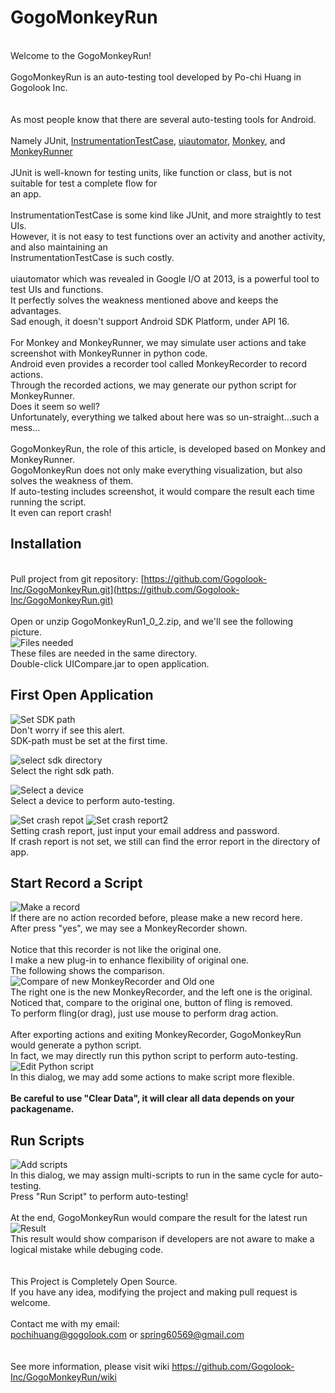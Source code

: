 GogoMonkeyRun
=============
<br>Welcome to the GogoMonkeyRun!
<br>
<br>GogoMonkeyRun is an auto-testing tool developed by Po-chi Huang in Gogolook Inc.
<br>
<br>
<br>As most people know that there are several auto-testing tools for Android.
<br>
<br>Namely JUnit, [InstrumentationTestCase](http://developer.android.com/tools/testing/activity_testing.html), [uiautomator](http://developer.android.com/tools/testing/testing_ui.html), [Monkey](http://developer.android.com/tools/help/monkey.html), and [MonkeyRunner](http://developer.android.com/tools/help/monkeyrunner_concepts.html)
<br>
<br>JUnit is well-known for testing units, like function or class, but is not suitable for test a complete flow for <br>an app.
<br>
<br>InstrumentationTestCase is some kind like JUnit, and more straightly to test UIs.
<br>However, it is not easy to test functions over an activity and another activity, and also maintaining an <br>InstrumentationTestCase is such costly.
<br>
<br>uiautomator which was revealed in Google I/O at 2013, is a powerful tool to test UIs and functions.
<br>It perfectly solves the weakness mentioned above and keeps the advantages.
<br>Sad enough, it doesn't support Android SDK Platform, under API 16.
<br>
<br>For Monkey and MonkeyRunner, we may simulate user actions and take screenshot with MonkeyRunner in python code.
<br>Android even provides a recorder tool called MonkeyRecorder to record actions.
<br>Through the recorded actions, we may generate our python script for MonkeyRunner.
<br>Does it seem so well?
<br>Unfortunately, everything we talked about here was so un-straight...such a mess...
<br>
<br>GogoMonkeyRun, the role of this article, is developed based on Monkey and MonkeyRunner.
<br>GogoMonkeyRun does not only make everything visualization, but also solves the weakness of them.
<br>If auto-testing includes screenshot, it would compare the result each time running the script.
<br>It even can report crash!
<br>
## Installation
<br>Pull project from git repository: [https://github.com/Gogolook-Inc/GogoMonkeyRun.git](https://github.com/Gogolook-Inc/GogoMonkeyRun.git)
<br>
<br>Open or unzip GogoMonkeyRun1_0_2.zip, and we'll see the following picture.
<br>
![Files needed](https://dl.dropboxusercontent.com/u/43934047/GogoMonkeyRun/github_image/file_needed.png)
<br>These files are needed in the same directory.
<br>Double-click UICompare.jar to open application.
<br>
## First Open Application
![Set SDK path](https://dl.dropboxusercontent.com/u/43934047/GogoMonkeyRun/github_image/set_sdk_path.png)
<br>Don't worry if see this alert.
<br>SDK-path must be set at the first time.

![select sdk directory](https://dl.dropboxusercontent.com/u/43934047/GogoMonkeyRun/github_image/select_sdk_path.png)
<br>Select the right sdk path.

![Select a device](https://dl.dropboxusercontent.com/u/43934047/GogoMonkeyRun/github_image/select_a_device.png)
<br>Select a device to perform auto-testing.

![Set crash repot](https://dl.dropboxusercontent.com/u/43934047/GogoMonkeyRun/github_image/set_crash_report.png)
![Set crash report2](https://dl.dropboxusercontent.com/u/43934047/GogoMonkeyRun/github_image/set_crash_report2.png)
<br>Setting crash report, just input your email address and password.
<br>If crash report is not set, we still can find the error report in the directory of app.

## Start Record a Script
![Make a record](https://dl.dropboxusercontent.com/u/43934047/GogoMonkeyRun/github_image/make_a_record.png)
<br>If there are no action recorded before, please make a new record here.
<br>After press "yes", we may see a MonkeyRecorder shown.
<br>
<br>Notice that this recorder is not like the original one.
<br>I make a new plug-in to enhance flexibility of original one.
<br>The following shows the comparison.
<br>
![Compare of new MonkeyRecorder and Old one](https://dl.dropboxusercontent.com/u/43934047/GogoMonkeyRun/github_image/recorder_comparison.jpg)
<br>The right one is the new MonkeyRecorder, and the left one is the original.
<br>Noticed that, compare to the original one, button of fling is removed.
<br>To perform fling(or drag), just use mouse to perform drag action.
<br>
<br>After exporting actions and exiting MonkeyRecorder, GogoMonkeyRun would generate a python script.
<br>In fact, we may directly run this python script to perform auto-testing.
![Edit Python script](https://dl.dropboxusercontent.com/u/43934047/GogoMonkeyRun/github_image/edit_python_script.png)
<br>In this dialog, we may add some actions to make script more flexible.
<br><br>**Be careful to use "Clear Data", it will clear all data depends on your packagename.**

## Run Scripts
![Add scripts](https://dl.dropboxusercontent.com/u/43934047/GogoMonkeyRun/github_image/add_scripts.png)
<br>In this dialog, we may assign multi-scripts to run in the same cycle for auto-testing.
<br>Press "Run Script" to perform auto-testing!
<br>
<br>At the end, GogoMonkeyRun would compare the result for the latest run
![Result](https://dl.dropboxusercontent.com/u/43934047/GogoMonkeyRun/github_image/result.png)
<br>This result would show comparison if developers are not aware to make a logical mistake while debuging code.
<br>
<br>
<br>This Project is Completely Open Source.
<br>If you have any idea, modifying the project and making pull request is welcome.
<br>
<br>Contact me with my email:
<br>pochihuang@gogolook.com or spring60569@gmail.com
<br>
<br>
<br>See more information, please visit wiki https://github.com/Gogolook-Inc/GogoMonkeyRun/wiki
